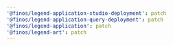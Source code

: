 ```yaml
---
'@finos/legend-application-studio-deployment': patch
'@finos/legend-application-query-deployment': patch
'@finos/legend-application': patch
'@finos/legend-art': patch
---
```


